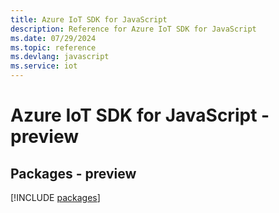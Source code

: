 ```yaml
---
title: Azure IoT SDK for JavaScript
description: Reference for Azure IoT SDK for JavaScript
ms.date: 07/29/2024
ms.topic: reference
ms.devlang: javascript
ms.service: iot
---
```

# Azure IoT SDK for JavaScript - preview
## Packages - preview
[!INCLUDE [packages](iot-index.md)]